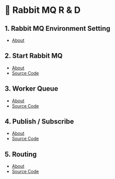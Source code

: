🐰 Rabbit MQ R & D
===

## 1. Rabbit MQ Environment Setting

- [About](./About/1.%20Rabbit%20MQ%20Env.md)

## 2. Start Rabbit MQ 

- [About](./About/2.%20Start%20Rabbit%20MQ.md)
- [Source Code](./src/Introduction/)

## 3. Worker Queue

- [About](./About/3.%20Worker%20Queue.md)
- [Source Code](./src/WorkerQueue/)

## 4. Publish / Subscribe

- [About](./About/4.%20Publish%20Subscribe.md)
- [Source Code](./src/PubSub/)

## 5. Routing

- [About](./About/5.%20Routing.md)
- [Source Code](./src/Routing/)